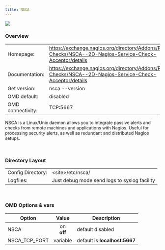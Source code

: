 ```yaml
---
title: NSCA
---
```

<style>
  thead th:empty {
    border: thin solid red !important;
    display: none;
  }
</style>
![](None)
### Overview

|||
|---|---|
|Homepage:|https://exchange.nagios.org/directory/Addons/Passive-Checks/NSCA--2D-Nagios-Service-Check-Acceptor/details|
|Documentation:|https://exchange.nagios.org/directory/Addons/Passive-Checks/NSCA--2D-Nagios-Service-Check-Acceptor/details|
|Get version:|nsca --version|
|OMD default:|disabled|
|OMD connectivity:|TCP:5667|

NSCA is a Linux/Unix daemon allows you to integrate passive alerts and checks from remote machines and applications with Nagios. Useful for processing security alerts, as well as redundant and distributed Nagios setups.

&#x205F;
### Directory Layout

|||
|---|---|
|Config Directory:|&lt;site&gt;/etc/nsca/|
|Logfiles:|Just debug mode send logs to syslog facility|

&#x205F;

### OMD Options & vars
| Option | Value | Description |
| ------ |:-----:| ----------- |
| NSCA | on <br> **off** | default disabled |
| NSCA_TCP_PORT | variable | default is **localhost:5667** |